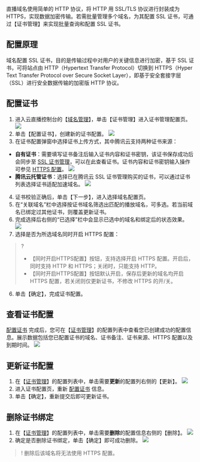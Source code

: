 直播域名使用简单的 HTTP 协议，将 HTTP 用 SSL/TLS 协议进行封装成为 HTTPS，实现数据加密传输。若需批量管理多个域名，为其配置 SSL 证书，可通过【证书管理】来实现批量查询和配置 SSL 证书。

## 配置原理
域名配置 SSL 证书，目的是传输过程中对用户的关键信息进行加密，基于 SSL 证书，可将站点由 HTTP（Hypertext Transfer Protocol）切换到 HTTPS（Hyper Text Transfer Protocol over Secure Socket Layer），即基于安全套接字层（SSL）进行安全数据传输的加密版 HTTP 协议。

[](id:c_ssl)
## 配置证书
1. 进入云直播控制台的【[域名管理](https://console.cloud.tencent.com/live/domainmanage)】，单击【证书管理】进入证书管理配置页。
![](https://main.qcloudimg.com/raw/965916464f138e7d2e9849477315d6b2.png)
2. 单击【配置证书】，创建新的证书配置。
![](https://main.qcloudimg.com/raw/8bab4bb7d0b685a3773e2ad4ffcfa324.png)
3. 在证书配置弹窗中选择证书上传方式，其中腾讯云支持两种证书来源：
  - **自有证书**：需要填写证书备注后输入证书内容和证书密钥，该证书保存成功后会同步至 [SSL 证书管理](https://console.cloud.tencent.com/ssl)，可以在此查看证书。证书内容和证书密钥输入操作可参见 [HTTPS 配置](https://cloud.tencent.com/document/product/267/32826#.E6.AD.A5.E9.AA.A41.EF.BC.9A.E7.BC.96.E8.BE.91-https-.E9.85.8D.E7.BD.AE)。
![](https://main.qcloudimg.com/raw/f444d4b104a87ea45f320e033e0e112b.png)
  - **腾讯云托管证书**：选择已在腾讯云 SSL 证书管理购买的证书，可以通过证书列表选择证书适配加速域名。
![](https://main.qcloudimg.com/raw/b10ab4102ffc01d3f42fade69b900dab.png)
4. 证书校验正确后，单击【下一步】，进入选择域名配置页。
5. 在“关联域名”栏中选择按证书域名筛选出匹配的播放域名，可多选。若当前域名已绑定过其他证书，则覆盖更新证书。
6. 完成选择后右侧的“已选择”栏中会显示已选中的域名和绑定后的状态效果。
![](https://main.qcloudimg.com/raw/6b8873207acfb606b1d2449ed776ca32.png)
7. 选择是否为所选域名同时开启 HTTPS 配置：
  >? 
  >- 【同时开启HTTPS配置】按钮，支持选择开启 HTTPS 配置。开启后，同时支持 HTTP 和 HTTPS；关闭时，只能支持 HTTP。
  >- 【同时开启HTTPS配置】按钮默认开启，保存后更新的域名均开启 HTTPS 配置，若关闭则仅更新证书，不修改 HTTPS 的开/关。
6. 单击【确定】，完成证书配置。


[](id:check)
## 查看证书配置
[配置证书](#c_ssl) 完成后，您可在【[证书管理](https://console.cloud.tencent.com/live/common/certificate)】的配置列表中查看您已创建成功的配置信息。展示数据包括您已配置证书的域名、证书备注、证书来源、HTTPS 配置以及到期时间。
![](https://main.qcloudimg.com/raw/3d2061021e1d15e64f54acb3c0a0c1ba.png)

[](id:update)
## 更新证书配置
1. 在【[证书管理](https://console.cloud.tencent.com/live/common/certificate)】的配置列表中，单击需要**更新**的配置列右侧的【更新】。
![](https://main.qcloudimg.com/raw/158ca5363d58e4e5cd8e92e9fd7e6832.png)
2. 进入证书配置页，重新 [配置证书](#c_ssl) 信息。
3. 单击【确定】，重新提交后即可更新证书。

[](id:delete)
## 删除证书绑定
1. 在【[证书管理](https://console.cloud.tencent.com/live/common/certificate)】的配置列表中，单击需要**删除**的配置信息右侧的【删除】。
![](https://main.qcloudimg.com/raw/85eeefc82fa7d238fd509bae9784dc85.png)
2. 确定是否删除证书绑定，单击【确定】即可成功删除。
![](https://main.qcloudimg.com/raw/cb52f2f4d835c0e03441b297d4e94f44.png)
>! 删除后该域名将无法使用 HTTPS 配置。


